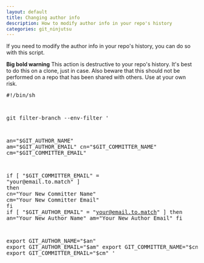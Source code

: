 ```yaml
---
layout: default
title: Changing author info
description: How to modify author info in your repo's history
categories: git_ninjutsu
---
```


If you need to modify the author info in your repo's history, you can do so with this script.

__Big bold warning__ This action is destructive to your repo's history.  It's best to do this on a clone, just in case.  Also beware that this should not be performed on a repo that has been shared with others.  Use at your own risk.

<script src="http://gist.github.com/262686.js?file=history_rewrite.sh"> </script>
<noscript><pre>#!/bin/sh

git filter-branch --env-filter '

an="$GIT_AUTHOR_NAME"
am="$GIT_AUTHOR_EMAIL"
cn="$GIT_COMMITTER_NAME"
cm="$GIT_COMMITTER_EMAIL"

if [ "$GIT_COMMITTER_EMAIL" = "your@email.to.match" ]
then
    cn="Your New Committer Name"
    cm="Your New Committer Email"
fi
if [ "$GIT_AUTHOR_EMAIL" = "your@email.to.match" ]
then
    an="Your New Author Name"
    am="Your New Author Email"
fi

export GIT_AUTHOR_NAME="$an"
export GIT_AUTHOR_EMAIL="$am"
export GIT_COMMITTER_NAME="$cn"
export GIT_COMMITTER_EMAIL="$cm"
'</pre></noscript>